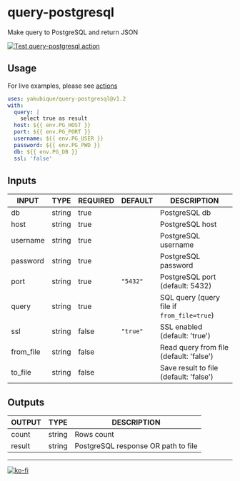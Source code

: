# query-postgresql

Make query to PostgreSQL and return JSON

[![Test `query-postgresql` action](https://github.com/yakubique/query-postgresql/actions/workflows/test-myself.yaml/badge.svg)](https://github.com/yakubique/query-postgresql/actions/workflows/test-myself.yaml)

## Usage

For live examples, please see [actions](https://github.com/yakubique/query-postgresql/actions/workflows/test-myself.yaml)

```yaml
uses: yakubique/query-postgresql@v1.2
with:
  query: |
    select true as result
  host: ${{ env.PG_HOST }}
  port: ${{ env.PG_PORT }}
  username: ${{ env.PG_USER }}
  password: ${{ env.PG_PWD }}
  db: ${{ env.PG_DB }}
  ssl: 'false'
```

## Inputs

<!-- AUTO-DOC-INPUT:START - Do not remove or modify this section -->

|   INPUT   |  TYPE  | REQUIRED | DEFAULT  |                DESCRIPTION                 |
|-----------|--------|----------|----------|--------------------------------------------|
|    db     | string |   true   |          |               PostgreSQL db                |
|   host    | string |   true   |          |              PostgreSQL host               |
| username  | string |   true   |          |            PostgreSQL username             |
| password  | string |   true   |          |            PostgreSQL password             |
|   port    | string |   true   | `"5432"` |      PostgreSQL port (default: 5432)       |
|   query   | string |   true   |          | SQL query (query file if `from_file=true`) |
|    ssl    | string |  false   | `"true"` |       SSL enabled (default: 'true')        |
| from_file | string |  false   |          |  Read query from file (default: 'false')   |
|  to_file  | string |  false   |          |   Save result to file (default: 'false')   |

<!-- AUTO-DOC-INPUT:END -->


## Outputs

<!-- AUTO-DOC-OUTPUT:START - Do not remove or modify this section -->

| OUTPUT |  TYPE  |             DESCRIPTION             |
|--------|--------|-------------------------------------|
| count  | string |             Rows count              |
| result | string | PostgreSQL response OR path to file |

<!-- AUTO-DOC-OUTPUT:END -->


----

[![ko-fi](https://ko-fi.com/img/githubbutton_sm.svg)](https://ko-fi.com/S6S1UZ9P7)
